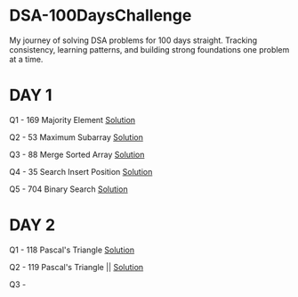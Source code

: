 # DSA-100DaysChallenge
My journey of solving DSA problems for 100 days straight. Tracking consistency, learning patterns, and building strong foundations one problem at a time.

# DAY 1

Q1 - 169 Majority Element [Solution](DAY1/Q1-169.cpp) 

Q2 - 53 Maximum Subarray [Solution](DAY1/Q2-53.cpp)

Q3 - 88 Merge Sorted Array [Solution](DAY1/Q3-88.cpp)

Q4 - 35 Search Insert Position [Solution](DAY1/Q4-35.cpp)

Q5 - 704 Binary Search [Solution](DAY1/Q5-704.cpp)

# DAY 2

Q1 - 118 Pascal's Triangle [Solution](DAY2/Q1-118.cpp)

Q2 - 119 Pascal's Triangle || [Solution](DAY2/Q2-119.cpp)

Q3 - 